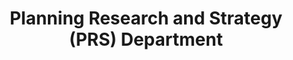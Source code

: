---
layout: page
title: Planning Research and Strategy (PRS) Department
permalink: "/about/departments/planning-research-and-astrategy/"
main: |-
    The department was established in accordance with the Civil Service Reforms Act No. 43 of 1988 of the Federal Government of Nigeria to address the missing links in plans and projects implementation as well as to provide the necessary data base required for planning purposes.

    The department acts primarily as:
    1. the custodian of planning, research and statistics functions.
    2. playing a pivotal role in planning, progress tracking, as well as coordination of the Council’s projects, programmes and activities according to schedule and in line with budget.
    3. complementary role towards facilitating the activities of the Council across all
    departments.

    The objective of the department is to support high level productivity and operational efficiency of the Council. Its vision is to ensure that CPC operates at the highest level of efficiency and effectiveness through systematic and explicit planning, research and data analysis. The mission of the department is to be the Council’s think-tank, offering a clear roadmap towards speedily reaching end goals/outcomes in a timely and most effective manner.

    The functions of the department are as follows:
    1. Preparation of the Council’s policies and plans.
    2. Monitoring and evaluation of the Council’s projects and programmes to measure progress towards set goals.
    3. Monitoring of set performance and efficiency targets of the various sub- divisions of the Council.
    4. Conducting socio-economic research and analysis in all sectors over which the Council has jurisdiction to support law enforcement and advocacy efforts.
    5. Conducting sectoral research projects on consumer infractions that will produce outputs of direct benefits to consumers.
    6. Providing advisory strategic snapshots to determine the Council’s best routes towards success.
    7. Developing and managing relationships with researchers in universities, research institutes and other government agencies.
    8. Management of data gathering/information handling programmes that meet consumer needs.
    9. Collection and processing of operational data and statistics.
    10. Supervision of the Council’s distant offices.
    11. Coordinating strategic interface with Consumer Protection Agencies across the 36 States and FCT.
    12. Preparation of monthly, quarterly and annual reports.
    13. Presentation of corporate briefs, technical inputs and Key Programme Priorities (KPP) of the Council to the Presidency, Office of the Head of Civil Service of the Federation (OHCSF), the Supervising Federal Ministry of Industry, Trade and Investment other external stakeholders.
---